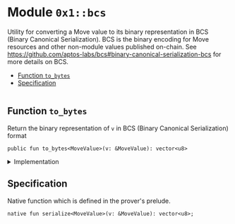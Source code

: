 
<a id="0x1_bcs"></a>

# Module `0x1::bcs`

Utility for converting a Move value to its binary representation in BCS (Binary Canonical
Serialization). BCS is the binary encoding for Move resources and other non-module values
published on-chain. See https://github.com/aptos-labs/bcs#binary-canonical-serialization-bcs for more
details on BCS.


-  [Function `to_bytes`](#0x1_bcs_to_bytes)
-  [Specification](#@Specification_0)


<pre><code></code></pre>



<a id="0x1_bcs_to_bytes"></a>

## Function `to_bytes`

Return the binary representation of <code>v</code> in BCS (Binary Canonical Serialization) format


<pre><code>public fun to_bytes&lt;MoveValue&gt;(v: &amp;MoveValue): vector&lt;u8&gt;
</code></pre>



<details>
<summary>Implementation</summary>


<pre><code>native public fun to_bytes&lt;MoveValue&gt;(v: &amp;MoveValue): vector&lt;u8&gt;;
</code></pre>



</details>

<a id="@Specification_0"></a>

## Specification



Native function which is defined in the prover's prelude.


<a id="0x1_bcs_serialize"></a>


<pre><code>native fun serialize&lt;MoveValue&gt;(v: &amp;MoveValue): vector&lt;u8&gt;;
</code></pre>


[move-book]: https://aptos.dev/move/book/SUMMARY
